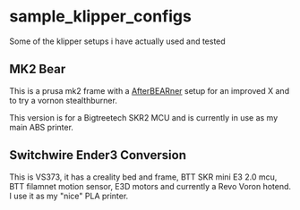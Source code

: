 # sample_klipper_configs
 Some of the klipper setups i have actually used and tested

## MK2 Bear
This is a prusa mk2 frame with a [AfterBEARner](https://www.printables.com/model/54545-afterbearner-the-prusa-bear-afterburner/files) setup for an improved X and to try a vornon stealthburner.

This version is for a Bigtreetech SKR2 MCU and is currently in use as my main ABS printer. 

## Switchwire Ender3 Conversion
This is VS373, it has a creality bed and frame, BTT SKR mini E3 2.0 mcu, BTT filamnet motion sensor, E3D motors and currently a Revo Voron hotend. I use it as my "nice" PLA printer.